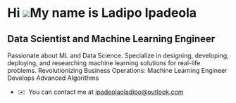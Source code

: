 Hi ![](https://user-images.githubusercontent.com/18350557/176309783-0785949b-9127-417c-8b55-ab5a4333674e.gif)My name is Ladipo Ipadeola
=======================================================================================================================================

Data Scientist and Machine Learning Engineer
------------------------------------

Passionate about ML and Data Science. Specialize in designing, developing, deploying, and researching machine learning solutions for real-life problems. Revolutionizing Business Operations: Machine Learning Engineer Develops Advanced Algorithms

*   ✉️  You can contact me at [ipadeolaoladipo@outlook.com](mailto:ipadeolaoladipo@outlook.com)
